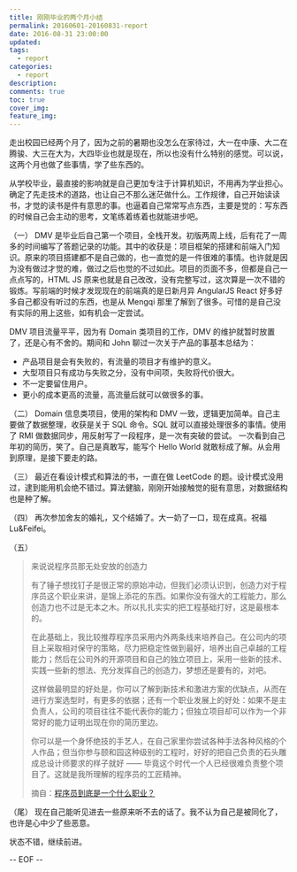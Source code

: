 ```yaml
---
title: 刚刚毕业的两个月小结
permalink: 20160601-20160831-report
date: 2016-08-31 23:00:00
updated:
tags:
  - report
categories:
  - report
description:
comments: true
toc: true
cover_img:
feature_img:
---
```


走出校园已经两个月了，因为之前的暑期也没怎么在家待过，大一在中康、大二在腾骏、大三在大为，大四毕业也就是现在，所以也没有什么特别的感觉。可以说，这两个月也做了些事情，学了些东西的。

<!-- more -->

从学校毕业，最直接的影响就是自己更加专注于计算机知识，不用再为学业担心。确定了先走技术的道路，也让自己不那么迷茫做什么。工作规律，自己开始读读书，才觉的读书是件有意思的事。也逼着自己常常写点东西，主要是觉的：写东西的时候自己会主动的思考，文笔练着练着也就能进步吧。

（一）
DMV 是毕业后自己第一个项目，全栈开发。初版两周上线，后有花了一周多的时间编写了答题记录的功能。其中的收获是：项目框架的搭建和前端入门知识。原来的项目搭建都不是自己做的，也一直觉的是一件很难的事情。也许就是因为没有做过才觉的难，做过之后也觉的不过如此。项目的页面不多，但都是自己一点点写的，HTML JS 原来也就是自己改改，没有完整写过，这次算是一次不错的锻炼。写前端的时候才发现现在的前端真的是日新月异 AngularJS React 好多好多自己都没有听过的东西，也是从 Mengqi 那里了解到了很多。可惜的是自己没有实际的用上这些，如有机会一定尝试。

DMV 项目流量平平，因为有 Domain 类项目的工作，DMV 的维护就暂时放置了，还是心有不舍的。期间和 John 聊过一次关于产品的事基本总结为：

- 产品项目是会有失败的，有流量的项目才有维护的意义。
- 大型项目只有成功与失败之分，没有中间项，失败将代价很大。
- 不一定要留住用户。
- 更小的成本更高的流量，高流量后就可以做很多的事。

（二）
Domain 信息类项目，使用的架构和 DMV 一致，逻辑更加简单。自己主要做了数据整理，收获是关于 SQL 命令。SQL 就可以直接处理很多的事情。使用了 RMI 做数据同步，用反射写了一段程序，是一次有突破的尝试。
一次看到自己年初的简历，笑了。自己是真敢写，能写个 Hello World 就敢标成了解。从会用到原理，是接下要走的路。

（三）
最近在看设计模式和算法的书，一直在做 LeetCode 的题。设计模式没用过，逮到能用机会绝不错过。算法健脑，刚刚开始接触觉的挺有意思，对数据结构也是种了解。

（四）
再次参加舍友的婚礼，又个结婚了。大一奶了一口，现在成真。祝福 Lu&Feifei。

（五）

> 来说说程序员那无处安放的创造力
>
> 有了锤子想找钉子是很正常的原始冲动，但我们必须认识到，创造力对于程序员这个职业来讲，是锦上添花的东西。如果你没有强大的工程能力，那么创造力也不过是无本之木。所以扎扎实实的把工程基础打好，这是最根本的。
>
> 在此基础上，我比较推荐程序员采用内外两条线来培养自己。在公司内的项目上采取相对保守的策略，尽力把稳定性做到最好，培养出自己卓越的工程能力；然后在公司外的开源项目和自己的独立项目上，采用一些新的技术、实践一些新的想法、充分发挥自己的创造力，梦想还是要有的，对吧。
>
> 这样做最明显的好处是，你可以了解到新技术和激进方案的优缺点，从而在进行方案选型时，有更多的依据；还有一个职业发展上的好处：如果不是主负责人，公司的项目往往不能代表你的能力；但独立项目却可以作为一个非常好的能力证明出现在你的简历里边。
>
> 你可以是一个身怀绝技的手艺人，在自己家里你尝试各种手法各种风格的个人作品；但当你参与颐和园这种级别的工程时，好好的把自己负责的石头雕成总设计师要求的样子就好 —— 毕竟这个时代一个人已经很难负责整个项目了。这就是我所理解的程序员的工匠精神。
>
> 摘自：[程序员到底是一个什么职业？](http://mp.weixin.qq.com/s?__biz=MzI5OTI5Njg2Mg==&mid=2247483667&idx=1&sn=d6e5953c7a7835148e3822b919b82416#rd)

（尾）
现在自己能听见进去一些原来听不去的话了。我不认为自己是被同化了，也许是心中少了些恶意。

状态不错，继续前进。

-- EOF --
